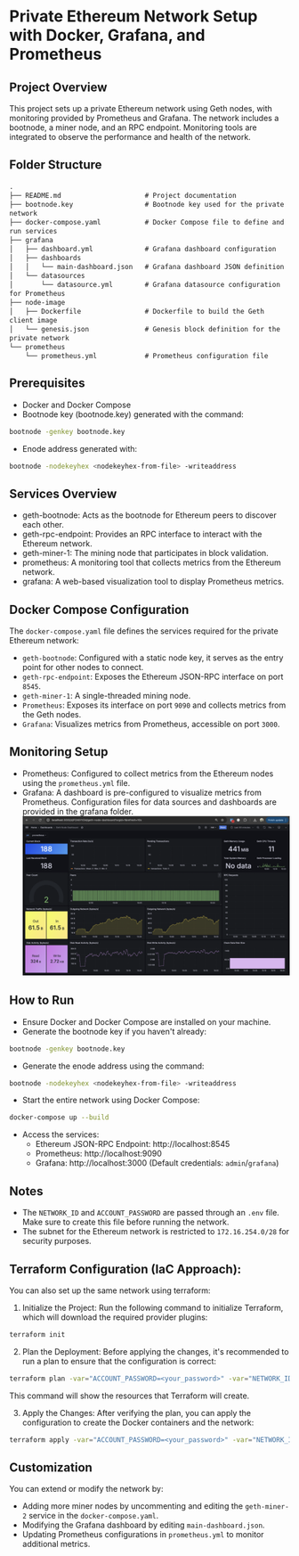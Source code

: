 # Private Ethereum Network Setup with Docker, Grafana, and Prometheus

## Project Overview

This project sets up a private Ethereum network using Geth nodes, with monitoring provided by Prometheus and Grafana. The network includes a bootnode, a miner node, and an RPC endpoint. Monitoring tools are integrated to observe the performance and health of the network.

## Folder Structure

```plaintext
.
├── README.md                     # Project documentation
├── bootnode.key                  # Bootnode key used for the private network
├── docker-compose.yaml           # Docker Compose file to define and run services
├── grafana
│   ├── dashboard.yml             # Grafana dashboard configuration
│   ├── dashboards
│   │   └── main-dashboard.json   # Grafana dashboard JSON definition
│   └── datasources
│       └── datasource.yml        # Grafana datasource configuration for Prometheus
├── node-image
│   ├── Dockerfile                # Dockerfile to build the Geth client image
│   └── genesis.json              # Genesis block definition for the private network
└── prometheus
    └── prometheus.yml            # Prometheus configuration file
```

## Prerequisites
- Docker and Docker Compose
- Bootnode key (bootnode.key) generated with the command:
```bash
bootnode -genkey bootnode.key
```
- Enode address generated with:
```bash
bootnode -nodekeyhex <nodekeyhex-from-file> -writeaddress
```

## Services Overview
- geth-bootnode: Acts as the bootnode for Ethereum peers to discover each other.
- geth-rpc-endpoint: Provides an RPC interface to interact with the Ethereum network.
- geth-miner-1: The mining node that participates in block validation.
- prometheus: A monitoring tool that collects metrics from the Ethereum network.
- grafana: A web-based visualization tool to display Prometheus metrics.

## Docker Compose Configuration
The `docker-compose.yaml` file defines the services required for the private Ethereum network:

- `geth-bootnode`: Configured with a static node key, it serves as the entry point for other nodes to connect.
- `geth-rpc-endpoint`: Exposes the Ethereum JSON-RPC interface on port `8545`.
- `geth-miner-1`: A single-threaded mining node.
- `Prometheus`: Exposes its interface on port `9090` and collects metrics from the Geth nodes.
- `Grafana`: Visualizes metrics from Prometheus, accessible on port `3000`.

## Monitoring Setup
- Prometheus: Configured to collect metrics from the Ethereum nodes using the `prometheus.yml` file.
- Grafana: A dashboard is pre-configured to visualize metrics from Prometheus. Configuration files for data sources and dashboards are provided in the grafana folder.
![dashboard](<Screenshot.png>)

## How to Run
- Ensure Docker and Docker Compose are installed on your machine.
- Generate the bootnode key if you haven't already:
```bash
bootnode -genkey bootnode.key
```
- Generate the enode address using the command:
```bash
bootnode -nodekeyhex <nodekeyhex-from-file> -writeaddress
```
- Start the entire network using Docker Compose:
```bash
docker-compose up --build
```
- Access the services:
  - Ethereum JSON-RPC Endpoint: http://localhost:8545
  - Prometheus: http://localhost:9090
  - Grafana: http://localhost:3000 (Default credentials: `admin`/`grafana`)

## Notes
- The `NETWORK_ID` and `ACCOUNT_PASSWORD` are passed through an `.env` file. Make sure to create this file before running the network.
- The subnet for the Ethereum network is restricted to `172.16.254.0/28` for security purposes.

## Terraform Configuration (IaC Approach):

You can also set  up the same network using terraform:
1. Initialize the Project: Run the following command to initialize Terraform, which will download the required provider plugins:
```bash
terraform init
```

2. Plan the Deployment: Before applying the changes, it's recommended to run a plan to ensure that the configuration is correct:
```bash
terraform plan -var="ACCOUNT_PASSWORD=<your_password>" -var="NETWORK_ID=<your_network_id>"
```
This command will show the resources that Terraform will create.

3. Apply the Changes: After verifying the plan, you can apply the configuration to create the Docker containers and the network:
```bash
terraform apply -var="ACCOUNT_PASSWORD=<your_password>" -var="NETWORK_ID=<your_net
```

## Customization
You can extend or modify the network by:

- Adding more miner nodes by uncommenting and editing the `geth-miner-2` service in the `docker-compose.yaml`.
- Modifying the Grafana dashboard by editing `main-dashboard.json`.
- Updating Prometheus configurations in `prometheus.yml` to monitor additional metrics.